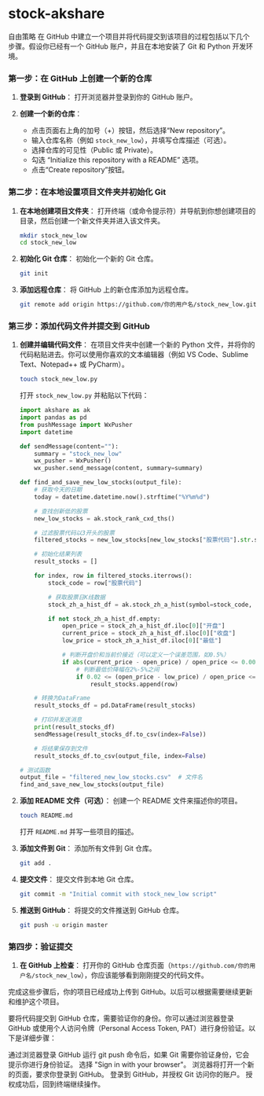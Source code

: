# stock-akshare
自由策略
在 GitHub 中建立一个项目并将代码提交到该项目的过程包括以下几个步骤。假设你已经有一个 GitHub 账户，并且在本地安装了 Git 和 Python 开发环境。

### 第一步：在 GitHub 上创建一个新的仓库

1. **登录到 GitHub**：
   打开浏览器并登录到你的 GitHub 账户。

2. **创建一个新的仓库**：
   - 点击页面右上角的加号（+）按钮，然后选择“New repository”。
   - 输入仓库名称（例如 `stock_new_low`），并填写仓库描述（可选）。
   - 选择仓库的可见性（Public 或 Private）。
   - 勾选 “Initialize this repository with a README” 选项。
   - 点击“Create repository”按钮。

### 第二步：在本地设置项目文件夹并初始化 Git

1. **在本地创建项目文件夹**：
   打开终端（或命令提示符）并导航到你想创建项目的目录，然后创建一个新文件夹并进入该文件夹。

   ```sh
   mkdir stock_new_low
   cd stock_new_low
   ```

2. **初始化 Git 仓库**：
   初始化一个新的 Git 仓库。

   ```sh
   git init
   ```

3. **添加远程仓库**：
   将 GitHub 上的新仓库添加为远程仓库。

   ```sh
   git remote add origin https://github.com/你的用户名/stock_new_low.git
   ```

### 第三步：添加代码文件并提交到 GitHub

1. **创建并编辑代码文件**：
   在项目文件夹中创建一个新的 Python 文件，并将你的代码粘贴进去。你可以使用你喜欢的文本编辑器（例如 VS Code、Sublime Text、Notepad++ 或 PyCharm）。

   ```sh
   touch stock_new_low.py
   ```

   打开 `stock_new_low.py` 并粘贴以下代码：

   ```python
   import akshare as ak
   import pandas as pd
   from pushMessage import WxPusher
   import datetime

   def sendMessage(content=""):
       summary = "stock_new_low"
       wx_pusher = WxPusher()
       wx_pusher.send_message(content, summary=summary)

   def find_and_save_new_low_stocks(output_file):
       # 获取今天的日期
       today = datetime.datetime.now().strftime("%Y%m%d")

       # 查找创新低的股票
       new_low_stocks = ak.stock_rank_cxd_ths()

       # 过滤股票代码以3开头的股票
       filtered_stocks = new_low_stocks[new_low_stocks["股票代码"].str.startswith("3")]

       # 初始化结果列表
       result_stocks = []

       for index, row in filtered_stocks.iterrows():
           stock_code = row["股票代码"]

           # 获取股票日K线数据
           stock_zh_a_hist_df = ak.stock_zh_a_hist(symbol=stock_code, period="daily", start_date=today, end_date=today, adjust="qfq")

           if not stock_zh_a_hist_df.empty:
               open_price = stock_zh_a_hist_df.iloc[0]["开盘"]
               current_price = stock_zh_a_hist_df.iloc[0]["收盘"]
               low_price = stock_zh_a_hist_df.iloc[0]["最低"]

               # 判断开盘价和当前价接近（可以定义一个误差范围，如0.5%）
               if abs(current_price - open_price) / open_price <= 0.005:
                   # 判断最低价降幅在2%-5%之间
                   if 0.02 <= (open_price - low_price) / open_price <= 0.05:
                       result_stocks.append(row)

       # 转换为DataFrame
       result_stocks_df = pd.DataFrame(result_stocks)

       # 打印并发送消息
       print(result_stocks_df)
       sendMessage(result_stocks_df.to_csv(index=False))

       # 将结果保存到文件
       result_stocks_df.to_csv(output_file, index=False)

   # 测试函数
   output_file = "filtered_new_low_stocks.csv"  # 文件名
   find_and_save_new_low_stocks(output_file)
   ```

2. **添加 README 文件（可选）**：
   创建一个 README 文件来描述你的项目。

   ```sh
   touch README.md
   ```

   打开 `README.md` 并写一些项目的描述。

3. **添加文件到 Git**：
   添加所有文件到 Git 仓库。

   ```sh
   git add .
   ```

4. **提交文件**：
   提交文件到本地 Git 仓库。

   ```sh
   git commit -m "Initial commit with stock_new_low script"
   ```

5. **推送到 GitHub**：
   将提交的文件推送到 GitHub 仓库。

   ```sh
   git push -u origin master
   ```

### 第四步：验证提交

1. **在 GitHub 上检查**：
   打开你的 GitHub 仓库页面（`https://github.com/你的用户名/stock_new_low`），你应该能够看到刚刚提交的代码文件。

完成这些步骤后，你的项目已经成功上传到 GitHub。以后可以根据需要继续更新和维护这个项目。

要将代码提交到 GitHub 仓库，需要验证你的身份。你可以通过浏览器登录 GitHub 或使用个人访问令牌（Personal Access Token, PAT）进行身份验证。以下是详细步骤：

通过浏览器登录 GitHub
运行 git push 命令后，如果 Git 需要你验证身份，它会提示你进行身份验证。
选择 "Sign in with your browser"。
浏览器将打开一个新的页面，要求你登录到 GitHub。
登录到 GitHub，并授权 Git 访问你的账户。
授权成功后，回到终端继续操作。

